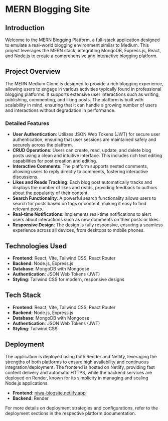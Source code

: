 # MERN Blogging Site

## Introduction
Welcome to the MERN Blogging Platform, a full-stack application designed to emulate a real-world blogging environment similar to Medium. This project leverages the MERN stack, integrating MongoDB, Express.js, React, and Node.js to create a comprehensive and interactive blogging platform.

## Project Overview
The MERN Medium Clone is designed to provide a rich blogging experience, allowing users to engage in various activities typically found in professional blogging platforms. It supports extensive user interactions such as writing, publishing, commenting, and liking posts. The platform is built with scalability in mind, ensuring that it can handle a growing number of users and interactions without degradation in performance.

### Detailed Features
- **User Authentication**: Utilizes JSON Web Tokens (JWT) for secure user authentication, ensuring that user sessions are maintained safely and securely across the platform.
- **CRUD Operations**: Users can create, read, update, and delete blog posts using a clean and intuitive interface. This includes rich text editing capabilities for post creation and editing.
- **Interactive Comments**: The platform supports nested comments, allowing users to reply directly to comments, fostering interactive discussions.
- **Likes and Reads Tracking**: Each blog post automatically tracks and displays the number of likes and reads, providing feedback to authors about the popularity of their content.
- **Search Functionality**: A powerful search functionality allows users to search for posts based on tags or content, making it easy to find relevant posts.
- **Real-time Notifications**: Implements real-time notifications to alert users about interactions such as new comments on their posts or likes.
- **Responsive Design**: The design is fully responsive, ensuring a seamless experience across all devices, from desktops to mobile phones.

## Technologies Used
- **Frontend**: React, Vite, Tailwind CSS, React Router
- **Backend**: Node.js, Express.js
- **Database**: MongoDB with Mongoose
- **Authentication**: JSON Web Tokens (JWT)
- **Styling**: Tailwind CSS for modern, responsive designs

## Tech Stack
- **Frontend**: React, Vite, Tailwind CSS, React Router
- **Backend**: Node.js, Express.js
- **Database**: MongoDB with Mongoose
- **Authentication**: JSON Web Tokens (JWT)
- **Styling**: Tailwind CSS

## Deployment
The application is deployed using both Render and Netlify, leveraging the strengths of both platforms to ensure high availability and continuous integration/deployment. The frontend is hosted on Netlify, providing fast content delivery and automatic HTTPS, while the backend services are deployed on Render, known for its simplicity in managing and scaling Node.js applications.

- **Frontend**: [niwa-blogsite.netlify.app](https://niwa-blogsite.netlify.app/)
- **Backend**: Render

For more details on deployment strategies and configurations, refer to the deployment sections in the respective platform documentation.
